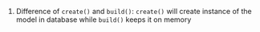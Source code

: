 1. Difference of `create()` and `build()`: `create()` will create instance of the model in database while `build()` keeps it on memory
